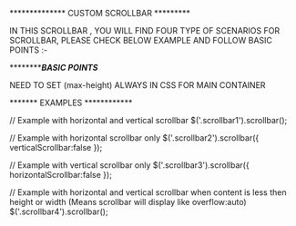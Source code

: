 ************** CUSTOM SCROLLBAR *********

IN THIS SCROLLBAR , YOU WILL FIND FOUR TYPE OF SCENARIOS FOR SCROLLBAR, PLEASE CHECK BELOW EXAMPLE AND FOLLOW BASIC POINTS :-


*****************BASIC POINTS*********

NEED TO SET (max-height) ALWAYS IN CSS FOR MAIN CONTAINER



******* EXAMPLES ************

// Example with horizontal and vertical scrollbar
$('.scrollbar1').scrollbar(); 


// Example with horizontal scrollbar only
$('.scrollbar2').scrollbar({ 
    verticalScrollbar:false
});


// Example with vertical scrollbar only
$('.scrollbar3').scrollbar({
    horizontalScrollbar:false
});


// Example with horizontal and vertical scrollbar when content is less then height or width (Means scrollbar will display like overflow:auto)
$('.scrollbar4').scrollbar();
